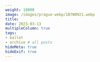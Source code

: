 ```yaml
---
weight: 18000
image: /images/prague-webp/1B7W0921.webp
title:
date: 2023-03-13
multipleColumn: true
tags:
- ballet
- archive # all posts
hideMeta: true
hideExif: true
---
```

